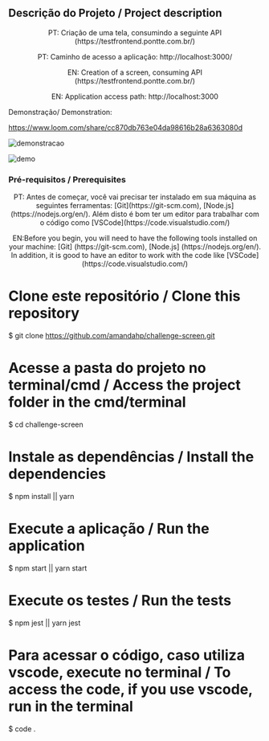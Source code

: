## Descrição do Projeto / Project description
<p align="center"> PT: Criação de uma tela, consumindo a seguinte API (https://testfrontend.pontte.com.br/) </p>
<p align="center">PT: Caminho de acesso a aplicação: http://localhost:3000/ </p>
<p align="center"> EN: Creation of a screen, consuming API (https://testfrontend.pontte.com.br/) </p>
<p align="center">EN: Application access path: http://localhost:3000</p>
<p>Demonstração/ Demonstration:</p>

https://www.loom.com/share/cc870db763e04da98616b28a6363080d

![demonstracao](https://i.ibb.co/yhR31ps/Screenshot-from-2021-06-05-14-37-14.png)

![demo](https://i.ibb.co/yPB1Jwn/Screenshot-from-2021-06-05-14-36-49.png)



### Pré-requisitos / Prerequisites
<p align="center"> PT: Antes de começar, você vai precisar ter instalado em sua máquina as seguintes ferramentas:
[Git](https://git-scm.com), [Node.js](https://nodejs.org/en/). 
Além disto é bom ter um editor para trabalhar com o código como [VSCode](https://code.visualstudio.com/)  </p>
<p align="center"> EN:Before you begin, you will need to have the following tools installed on your machine:
[Git] (https://git-scm.com), [Node.js] (https://nodejs.org/en/).
In addition, it is good to have an editor to work with the code like [VSCode] (https://code.visualstudio.com/)
</p>

# Clone este repositório / Clone this repository
$ git clone <https://github.com/amandahp/challenge-screen.git>

# Acesse a pasta do projeto no terminal/cmd / Access the project folder in the  cmd/terminal
$ cd challenge-screen

# Instale as dependências / Install the dependencies
$ npm install || yarn 

# Execute a aplicação / Run the application
$ npm start || yarn start

# Execute os testes / Run the tests
$ npm jest || yarn jest

# Para acessar o código, caso utiliza vscode, execute no terminal / To access the code, if you use vscode, run in the terminal
$ code .
